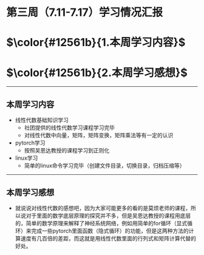 # 第三周（7.11-7.17）学习情况汇报
$\color{#12561b}{1.本周学习内容}$
===
$\color{#12561b}{2.本周学习感想}$
===
---
## 本周学习内容
* 线性代数基础知识学习
    * 社团提供的线性代数学习课程学习完毕
    * 对线性代数中向量，矩阵，矩阵变换，矩阵乘法等有一定的认识
* pytorch学习
    * 按照吴恩达教授的课程学习到正则化
* linux学习
    * 简单的linux命令学习完毕（创建文件目录，切换目录，归档压缩等）

---

## 本周学习感想
* 就说说对线性代数的感想吧，因为大家可能更多的看的是莫烦老师的课程，所以说对于里面的数学底层原理的探究并不多，但是吴恩达教授的课程用底层的，简单的数学原理来解释了神经系统网络，例如用简单的for循环（显式循环）来完成一些pytorch里面函数（隐式循环）的功能，但是这两种方法的计算速度有几百倍的差距，而这就是用线性代数里面的行列式和矩阵计算代替的好处。